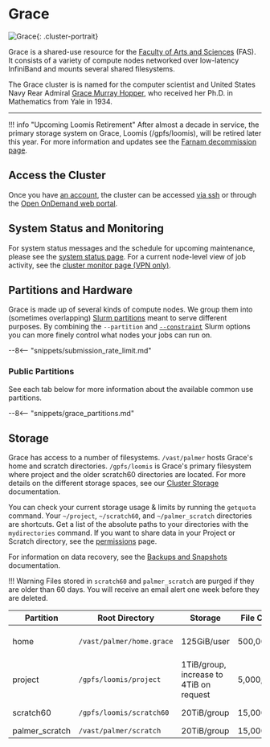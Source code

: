 # Grace


![Grace](/img/Grace-Hopper.jpg){: .cluster-portrait}

Grace is a shared-use resource for the [Faculty of Arts and Sciences](https://fas.yale.edu) (FAS). It consists of a variety of compute nodes networked over low-latency InfiniBand and mounts several shared filesystems.

The Grace cluster is is named for the computer scientist and United States Navy Rear Admiral [Grace Murray Hopper](https://en.wikipedia.org/wiki/Grace_Hopper), who received her Ph.D. in Mathematics from Yale in 1934.

- - -

!!! info "Upcoming Loomis Retirement"
    After almost a decade in service, the primary storage system on Grace, Loomis (/gpfs/loomis), will be retired later this year. For more information and updates see the [Farnam decommission page](/data/loomis-decommission).


## Access the Cluster

Once you have [an account](https://research.computing.yale.edu/support/hpc/account-request), the cluster can be accessed [via ssh](/clusters-at-yale/access) or through the [Open OnDemand web portal](/clusters-at-yale/access/ood/).

## System Status and Monitoring

For system status messages and the schedule for upcoming maintenance, please see the [system status page](https://research.computing.yale.edu/support/hpc/system-status). For a current node-level view of job activity, see the [cluster monitor page (VPN only)](http://cluster.ycrc.yale.edu/grace/).

## Partitions and Hardware

Grace is made up of several kinds of compute nodes. We group them into (sometimes overlapping) [Slurm partitions](/clusters-at-yale/job-scheduling) meant to serve different purposes. By combining the `--partition` and [`--constraint`](/clusters-at-yale/job-scheduling/resource-requests#features-and-constraints) Slurm options you can more finely control what nodes your jobs can run on.

--8<-- "snippets/submission_rate_limit.md"

### Public Partitions

See each tab below for more information about the available common use partitions.

--8<-- "snippets/grace_partitions.md"

## Storage

Grace has access to a number of filesystems. `/vast/palmer` hosts Grace's home and scratch directories. `/gpfs/loomis` is Grace's primary filesystem where project and the older scratch60 directories are located. For more details on the different storage spaces, see our [Cluster Storage](/data/hpc-storage) documentation.

You can check your current storage usage & limits by running the `getquota` command. Your `~/project`, `~/scratch60`, and `~/palmer_scratch` directories are shortcuts. Get a list of the absolute paths to your directories with the `mydirectories` command. If you want to share data in your Project or Scratch directory, see the [permissions](/data/permissions/) page.

For information on data recovery, see the [Backups and Snapshots](/data/backups) documentation.

!!! Warning
    Files stored in `scratch60` and `palmer_scratch` are purged if they are older than 60 days. You will receive an email alert one week before they are deleted.

|Partition       | Root Directory            | Storage                                 | File Count | Backups | Snapshots | Notes |
|----------------|---------------------------|-----------------------------------------|------------|---------|-----------|-------|
| home           | `/vast/palmer/home.grace` | 125GiB/user                             | 500,000    | Yes     | No        | snapshots will be enabled late 2022      |
| project        | `/gpfs/loomis/project`    | 1TiB/group, increase to 4TiB on request | 5,000,000  | No      | >=2 days  |       |
| scratch60      | `/gpfs/loomis/scratch60`  | 20TiB/group                             | 15,000,000 | No      | No        | decommissioning in late 2022 |
| palmer_scratch | `/vast/palmer/scratch`    | 20TiB/group                             | 15,000,000 | No      | No        | |
